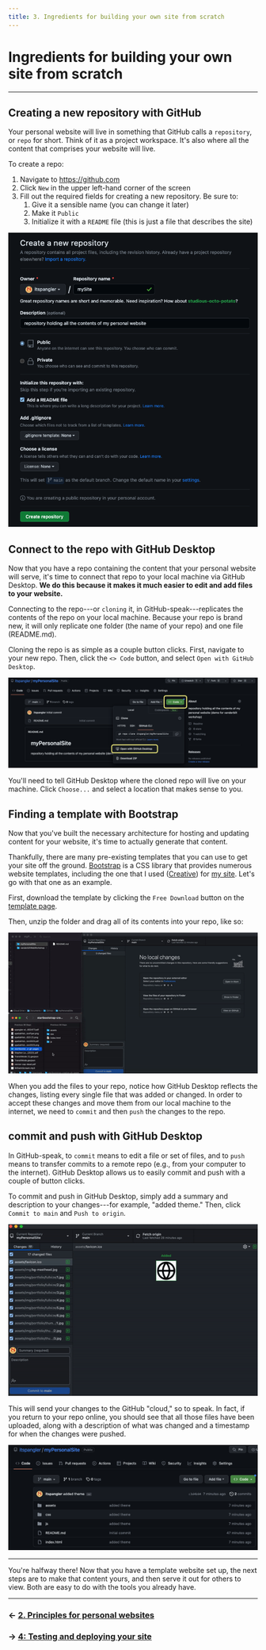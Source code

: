 ```yaml
---
title: 3. Ingredients for building your own site from scratch
---
```


# Ingredients for building your own site from scratch

---  

## Creating a new repository with GitHub

Your personal website will live in something that GitHub calls a `repository`, or `repo` for short. Think of it as a project workspace. It's also where all the content that comprises your website will live.

To create a repo:

1. Navigate to https://github.com
2. Click `New` in the upper left-hand corner of the screen
3. Fill out the required fields for creating a new repository. Be sure to:
    1. Give it a sensible name (you can change it later)
    2. Make it `Public`
    3. Initialize it with a `README` file (this is just a file that describes the site)

![Creating a new repository in GitHub](media/newrepo.png)  

## Connect to the repo with GitHub Desktop

Now that you have a repo containing the content that your personal website will serve, it's time to connect that repo to your local machine via GitHub Desktop. **We do this because it makes it much easier to edit and add files to your website.**

Connecting to the repo---or `cloning` it, in GitHub-speak---replicates the contents of the repo on your local machine. Because your repo is brand new, it will only replicate one folder (the name of your repo) and one file (README.md).

Cloning the repo is as simple as a couple button clicks. First, navigate to your new repo. Then, click the `<> Code` button, and select `Open with GitHub Desktop`.

![Cloning your repo](media/clone.png)

You'll need to tell GitHub Desktop where the cloned repo will live on your machine. Click `Choose...` and select a location that makes sense to you.

## Finding a template with Bootstrap

Now that you've built the necessary architecture for hosting and updating content for your website, it's time to actually generate that content.

Thankfully, there are many pre-existing templates that you can use to get your site off the ground. [Bootstrap](https://startbootstrap.com/themes?showAngular=false&showVue=false&showPro=false) is a CSS library that provides numerous website templates, including the one that I used ([Creative](https://startbootstrap.com/theme/creative)) for [my site](https://itspangler.com). Let's go with that one as an example.

First, download the template by clicking the `Free Download` button on the [template page](https://startbootstrap.com/theme/creative).

Then, unzip the folder and drag all of its contents into your repo, like so:

![Moving files into your repo](media/files.gif)

When you add the files to your repo, notice how GitHub Desktop reflects the changes, listing every single file that was added or changed. In order to accept these changes and move them from our local machine to the internet, we need to `commit` and then `push` the changes to the repo.

## commit and push with GitHub Desktop

In GitHub-speak, to `commit` means to edit a file or set of files, and to `push` means to transfer commits to a remote repo (e.g., from your computer to the internet). GitHub Desktop allows us to easily commit and push with a couple of button clicks.

To commit and push in GitHub Desktop, simply add a summary and description to your changes---for example, "added theme." Then, click `Commit to main` and `Push to origin`.

![Commit and push in GitHub Desktop](media/commitpush.gif)

This will send your changes to the GitHub "cloud," so to speak. In fact, if you return to your repo online, you should see that all those files have been uploaded, along with a description of what was changed and a timestamp for when the changes were pushed.

![Changes to the repo after commit-push workflow](media/updatedRepo.png)  

---  
  
You're halfway there! Now that you have a template website set up, the next steps are to make that content yours, and then serve it out for others to view. Both are easy to do with the tools you already have.

---
### &larr; [2. Principles for personal websites](02_PRINCIPLES.md)
### &rarr; [4: Testing and deploying your site](04_DEPLOY.md)